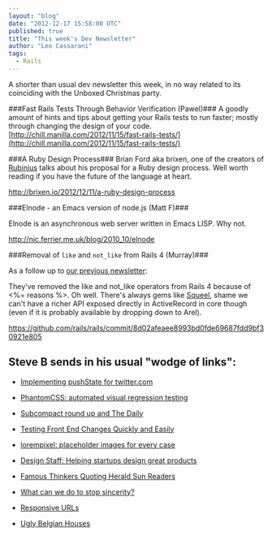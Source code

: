 ```yaml
---
layout: "blog"
date: "2012-12-17 15:58:00 UTC"
published: true
title: "This week's Dev Newsletter"
author: "Leo Cassarani"
tags:
  - Rails
---
```


A shorter than usual dev newsletter this week, in no way related to its coinciding with the Unboxed Christmas party.

###Fast Rails Tests Through Behavior Verification (Pawel)###
A goodly amount of hints and tips about getting your Rails tests to run faster; mostly through changing the design of your code.
[http://chill.manilla.com/2012/11/15/fast-rails-tests/](http://chill.manilla.com/2012/11/15/fast-rails-tests/)

###A Ruby Design Process###
Brian Ford aka brixen, one of the creators of [Rubinius](http://rubini.us) talks about his proposal for a Ruby design process. Well worth reading if you have the future of the language at heart.

http://brixen.io/2012/12/11/a-ruby-design-process

###Elnode - an Emacs version of node.js (Matt F)###

Elnode is an asynchronous web server written in Emacs LISP. Why not.

http://nic.ferrier.me.uk/blog/2010_10/elnode

###Removal of `like` and `not_like` from Rails 4 (Murray)###

As a follow up to [our previous newsletter](http://www.unboxedconsulting.com/blog/cucumbers-missed-high-fives-dancing-hungarians-and-more):

They've removed the like and not_like operators from Rails 4 because of <%= reasons %>.  Oh well.  There's always gems like [Squeel](https://github.com/ernie/squeel), shame we can't have a richer API exposed directly in ActiveRecord in core though (even if it is probably available by dropping down to Arel).

https://github.com/rails/rails/commit/8d02afeaee8993bd0fde69687fdd9bf30921e805

## Steve B sends in his usual "wodge of links": ##

* [Implementing pushState for twitter.com](https://blog.twitter.com/2012/implementing-pushstate-for-twittercom)

* [PhantomCSS: automated visual regression testing](https://github.com/Huddle/PhantomCSS)

* [Subcompact round up and The Daily](http://craigmod.com/satellite/subcompact_round_up/)

* [Testing Front End Changes Quickly and Easily](http://mobiletestingfordummies.tumblr.com/post/37629799816/testing-front-end-changes-quickly-and-easily)

* [lorempixel: placeholder images for every case](http://lorempixel.com/)

* [Design Staff: Helping startups design great products](http://www.designstaff.org/)

* [Famous Thinkers Quoting Herald Sun Readers](http://www.aktifmag.com/top-20-of-2012-famous-thinkers-quoting-herald-sun-readers/)

* [What can we do to stop sincerity?](http://branch.com/b/what-can-we-do-to-stop-sincerity)

* [Responsive URLs](http://responsiveurl.co.uk/while/were/making/everything/responsive/lets/not/forget/the/url/)

* [Ugly Belgian Houses](http://uglybelgianhouses.tumblr.com/)
